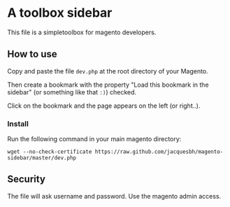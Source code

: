 # A toolbox sidebar

This file is a simpletoolbox for magento developers.

## How to use

Copy and paste the file `dev.php` at the root directory of your Magento.

Then create a bookmark with the property "Load this bookmark in the sidebar" (or something like that `:)`) checked.

Click on the bookmark and the page appears on the left (or right..).

### Install

Run the following command in your main magento directory:

    wget --no-check-certificate https://raw.github.com/jacquesbh/magento-sidebar/master/dev.php

## Security

The file will ask username and password. Use the magento admin access.
